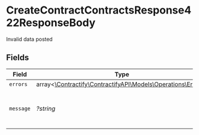 # CreateContractContractsResponse422ResponseBody

Invalid data posted


## Fields

| Field                                                                                            | Type                                                                                             | Required                                                                                         | Description                                                                                      | Example                                                                                          |
| ------------------------------------------------------------------------------------------------ | ------------------------------------------------------------------------------------------------ | ------------------------------------------------------------------------------------------------ | ------------------------------------------------------------------------------------------------ | ------------------------------------------------------------------------------------------------ |
| `errors`                                                                                         | array<[\Contractify\ContractifyAPI\Models\Operations\Errors](../../models/operations/Errors.md)> | :heavy_minus_sign:                                                                               | N/A                                                                                              |                                                                                                  |
| `message`                                                                                        | *?string*                                                                                        | :heavy_minus_sign:                                                                               | N/A                                                                                              | The given data was invalid.                                                                      |